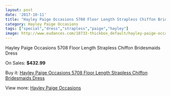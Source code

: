 ```yaml
---
layout: post
date: '2017-10-11'
title: "Hayley Paige Occasions 5708 Floor Length Strapless Chiffon Bridesmaids Dress"
category: Hayley Paige Occasions
tags: ["special","dress","strapless","paige","hayley"]
image: http://www.eudances.com/18733-thickbox_default/hayley-paige-occasions-5708-floor-length-strapless-chiffon-bridesmaids-dress.jpg
---
```

Hayley Paige Occasions 5708 Floor Length Strapless Chiffon Bridesmaids Dress

On Sales: **$432.99**
<a href="https://www.eudances.com/en/hayley-paige-occasions/5569-hayley-paige-occasions-5708-floor-length-strapless-chiffon-bridesmaids-dress.html"><amp-img layout="responsive" width="600" height="600" src="//www.eudances.com/18733-thickbox_default/hayley-paige-occasions-5708-floor-length-strapless-chiffon-bridesmaids-dress.jpg" alt="Hayley Paige Occasions 5708 Floor Length Strapless Chiffon Bridesmaids Dress 0" /></a>
<a href="https://www.eudances.com/en/hayley-paige-occasions/5569-hayley-paige-occasions-5708-floor-length-strapless-chiffon-bridesmaids-dress.html"><amp-img layout="responsive" width="600" height="600" src="//www.eudances.com/18736-thickbox_default/hayley-paige-occasions-5708-floor-length-strapless-chiffon-bridesmaids-dress.jpg" alt="Hayley Paige Occasions 5708 Floor Length Strapless Chiffon Bridesmaids Dress 1" /></a>
<a href="https://www.eudances.com/en/hayley-paige-occasions/5569-hayley-paige-occasions-5708-floor-length-strapless-chiffon-bridesmaids-dress.html"><amp-img layout="responsive" width="600" height="600" src="//www.eudances.com/18735-thickbox_default/hayley-paige-occasions-5708-floor-length-strapless-chiffon-bridesmaids-dress.jpg" alt="Hayley Paige Occasions 5708 Floor Length Strapless Chiffon Bridesmaids Dress 2" /></a>
<a href="https://www.eudances.com/en/hayley-paige-occasions/5569-hayley-paige-occasions-5708-floor-length-strapless-chiffon-bridesmaids-dress.html"><amp-img layout="responsive" width="600" height="600" src="//www.eudances.com/18734-thickbox_default/hayley-paige-occasions-5708-floor-length-strapless-chiffon-bridesmaids-dress.jpg" alt="Hayley Paige Occasions 5708 Floor Length Strapless Chiffon Bridesmaids Dress 3" /></a>

Buy it: [Hayley Paige Occasions 5708 Floor Length Strapless Chiffon Bridesmaids Dress](https://www.eudances.com/en/hayley-paige-occasions/5569-hayley-paige-occasions-5708-floor-length-strapless-chiffon-bridesmaids-dress.html "Hayley Paige Occasions 5708 Floor Length Strapless Chiffon Bridesmaids Dress")

View more: [Hayley Paige Occasions](https://www.eudances.com/en/99-hayley-paige-occasions "Hayley Paige Occasions")